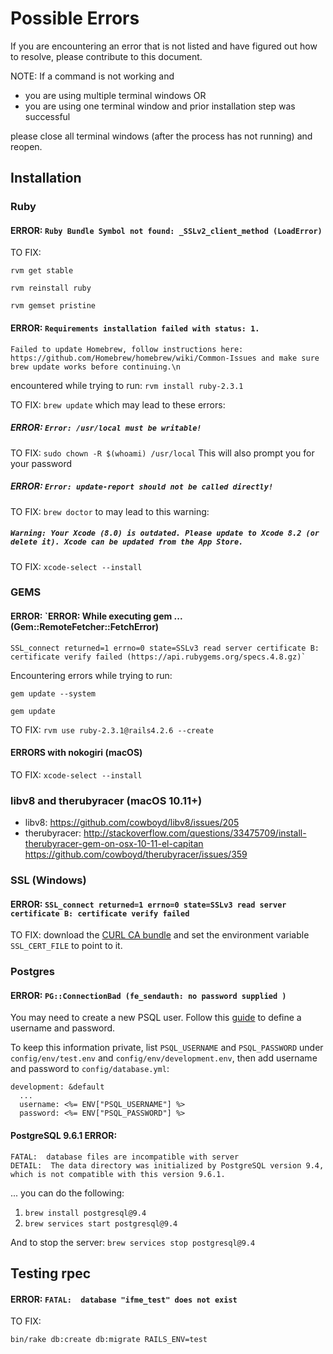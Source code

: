 # Possible Errors
If you are encountering an error that is not listed and have figured out how to resolve, please contribute to this document.

NOTE: If a command is not working and
  - you are using multiple terminal windows OR
  - you are using one terminal window and prior installation step was successful

please close all terminal windows (after the process has not running) and reopen.

## Installation

### Ruby

#### ERROR: `Ruby Bundle Symbol not found: _SSLv2_client_method (LoadError)`

TO FIX:

```
rvm get stable
```

```
rvm reinstall ruby
```

```
rvm gemset pristine
```

#### ERROR: `Requirements installation failed with status: 1.`
`Failed to update Homebrew, follow instructions here:
    https://github.com/Homebrew/homebrew/wiki/Common-Issues
and make sure brew update works before continuing.\n`

encountered while trying to run: `rvm install ruby-2.3.1`

TO FIX: `brew update`
which may lead to these errors:

##### ERROR: `Error: /usr/local must be writable!`
TO FIX: `sudo chown -R $(whoami) /usr/local`
This will also prompt you for your password

##### ERROR: `Error: update-report should not be called directly!`
TO FIX: `brew doctor`
to may lead to this warning:

##### `Warning: Your Xcode (8.0) is outdated. Please update to Xcode 8.2 (or delete it). Xcode can be updated from the App Store.`

TO FIX: `xcode-select --install`

### GEMS
#### ERROR: `ERROR:  While executing gem ... (Gem::RemoteFetcher::FetchError)
    SSL_connect returned=1 errno=0 state=SSLv3 read server certificate B: certificate verify failed (https://api.rubygems.org/specs.4.8.gz)`

Encountering errors while trying to run:
```
gem update --system
```
```
gem update
```

TO FIX:
`rvm use ruby-2.3.1@rails4.2.6 --create`

#### ERRORS with nokogiri (macOS)
TO FIX:
`xcode-select --install`

### libv8 and therubyracer (macOS 10.11+)

* libv8: https://github.com/cowboyd/libv8/issues/205
* therubyracer:
 http://stackoverflow.com/questions/33475709/install-therubyracer-gem-on-osx-10-11-el-capitan
  https://github.com/cowboyd/therubyracer/issues/359

### SSL (Windows)

#### ERROR: `SSL_connect returned=1 errno=0 state=SSLv3 read server certificate B: certificate verify failed`

TO FIX: download the [CURL CA bundle](http://curl.haxx.se/ca/cacert.pem) and set the environment variable `SSL_CERT_FILE` to point to it.

### Postgres
#### ERROR: `PG::ConnectionBad (fe_sendauth: no password supplied )`

You may need to create a new PSQL user. Follow this [guide](https://www.digitalocean.com/community/tutorials/how-to-use-postgresql-with-your-ruby-on-rails-application-on-ubuntu-14-04) to define a username and password.

To keep this information private, list `PSQL_USERNAME` and `PSQL_PASSWORD` under `config/env/test.env` and `config/env/development.env`, then add username and password to `config/database.yml`:

```
development: &default
  ...
  username: <%= ENV["PSQL_USERNAME"] %>
  password: <%= ENV["PSQL_PASSWORD"] %>
```

#### PostgreSQL 9.6.1 ERROR: 
```
FATAL:  database files are incompatible with server
DETAIL:  The data directory was initialized by PostgreSQL version 9.4, which is not compatible with this version 9.6.1.
```

... you can do the following: 
1) `brew install postgresql@9.4`
2) `brew services start postgresql@9.4`

And to stop the server:
`brew services stop postgresql@9.4`

## Testing rpec
#### ERROR: `FATAL:  database "ifme_test" does not exist`
TO FIX:
```
bin/rake db:create db:migrate RAILS_ENV=test
```
